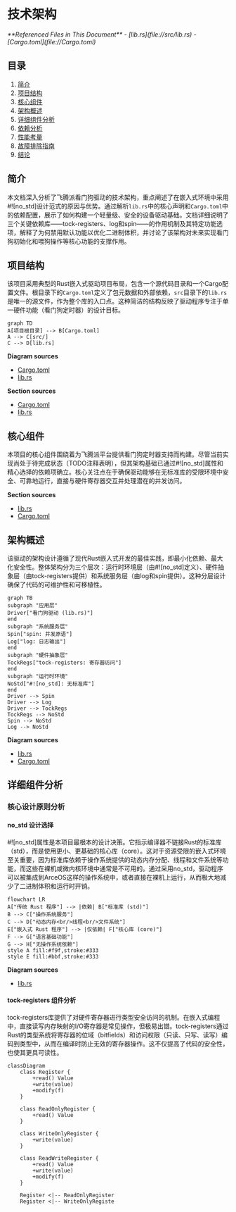 # 技术架构

<cite>
**Referenced Files in This Document**   
- [lib.rs](file://src/lib.rs)
- [Cargo.toml](file://Cargo.toml)
</cite>

## 目录
1. [简介](#简介)
2. [项目结构](#项目结构)
3. [核心组件](#核心组件)
4. [架构概述](#架构概述)
5. [详细组件分析](#详细组件分析)
6. [依赖分析](#依赖分析)
7. [性能考量](#性能考量)
8. [故障排除指南](#故障排除指南)
9. [结论](#结论)

## 简介
本文档深入分析了飞腾派看门狗驱动的技术架构，重点阐述了在嵌入式环境中采用#![no_std]设计范式的原因与优势。通过解析`lib.rs`中的核心声明和`Cargo.toml`中的依赖配置，展示了如何构建一个轻量级、安全的设备驱动基础。文档详细说明了三个关键依赖库——tock-registers、log和spin——的作用机制及其特定功能选项，解释了为何禁用默认功能以优化二进制体积，并讨论了该架构对未来实现看门狗初始化和喂狗操作等核心功能的支撑作用。

## 项目结构
该项目采用典型的Rust嵌入式驱动项目布局，包含一个源代码目录和一个Cargo配置文件。根目录下的`Cargo.toml`定义了包元数据和外部依赖，`src`目录下的`lib.rs`是唯一的源文件，作为整个库的入口点。这种简洁的结构反映了驱动程序专注于单一硬件功能（看门狗定时器）的设计目标。

```mermaid
graph TD
A[项目根目录] --> B[Cargo.toml]
A --> C[src/]
C --> D[lib.rs]
```

**Diagram sources**
- [Cargo.toml](file://Cargo.toml#L1-L14)
- [lib.rs](file://src/lib.rs#L1-L4)

**Section sources**
- [Cargo.toml](file://Cargo.toml#L1-L14)
- [lib.rs](file://src/lib.rs#L1-L4)

## 核心组件
本项目的核心组件围绕着为飞腾派平台提供看门狗定时器支持而构建。尽管当前实现尚处于待完成状态（TODO注释表明），但其架构基础已通过#![no_std]属性和精心选择的依赖项确立。核心关注点在于确保驱动能够在无标准库的受限环境中安全、可靠地运行，直接与硬件寄存器交互并处理潜在的并发访问。

**Section sources**
- [lib.rs](file://src/lib.rs#L1-L4)
- [Cargo.toml](file://Cargo.toml#L1-L14)

## 架构概述
该驱动的架构设计遵循了现代Rust嵌入式开发的最佳实践，即最小化依赖、最大化安全性。整体架构分为三个层次：运行时环境层（由#![no_std]定义）、硬件抽象层（由tock-registers提供）和系统服务层（由log和spin提供）。这种分层设计确保了代码的可维护性和可移植性。

```mermaid
graph TB
subgraph "应用层"
Driver["看门狗驱动 (lib.rs)"]
end
subgraph "系统服务层"
Spin["spin: 并发原语"]
Log["log: 日志输出"]
end
subgraph "硬件抽象层"
TockRegs["tock-registers: 寄存器访问"]
end
subgraph "运行时环境"
NoStd["#![no_std]: 无标准库"]
end
Driver --> Spin
Driver --> Log
Driver --> TockRegs
TockRegs --> NoStd
Spin --> NoStd
Log --> NoStd
```

**Diagram sources**
- [lib.rs](file://src/lib.rs#L1-L4)
- [Cargo.toml](file://Cargo.toml#L10-L14)

## 详细组件分析

### 核心设计原则分析
#### no_std 设计选择
#![no_std]属性是本项目最根本的设计决策。它指示编译器不链接Rust的标准库（std），而是使用更小、更基础的核心库（core）。这对于资源受限的嵌入式环境至关重要，因为标准库依赖于操作系统提供的动态内存分配、线程和文件系统等功能，而这些在裸机或微内核环境中通常是不可用的。通过采用no_std，驱动程序可以被集成到ArceOS这样的操作系统中，或者直接在裸机上运行，从而极大地减少了二进制体积和运行时开销。

```mermaid
flowchart LR
A["传统 Rust 程序"] --> |依赖| B["标准库 (std)"]
B --> C["操作系统服务"]
C --> D["动态内存<br/>线程<br/>文件系统"]
E["嵌入式 Rust 程序"] --> |仅依赖| F["核心库 (core)"]
F --> G["语言基础功能"]
G --> H["无操作系统依赖"]
style A fill:#f9f,stroke:#333
style E fill:#bbf,stroke:#333
```

**Diagram sources**
- [lib.rs](file://src/lib.rs#L1)

#### tock-registers 组件分析
tock-registers库提供了对硬件寄存器进行类型安全访问的机制。在嵌入式编程中，直接读写内存映射的I/O寄存器是常见操作，但极易出错。tock-registers通过Rust的类型系统将寄存器的位域（bitfields）和访问权限（只读、只写、读写）编码到类型中，从而在编译时防止无效的寄存器操作。这不仅提高了代码的安全性，也使其更具可读性。

```mermaid
classDiagram
    class Register {
        +read() Value
        +write(value)
        +modify(f)
    }
    
    class ReadOnlyRegister {
        +read() Value
    }
    
    class WriteOnlyRegister {
        +write(value)
    }
    
    class ReadWriteRegister {
        +read() Value
        +write(value)
        +modify(f)
    }
    
    Register <|-- ReadOnlyRegister
    Register <|-- WriteOnlyRegiste